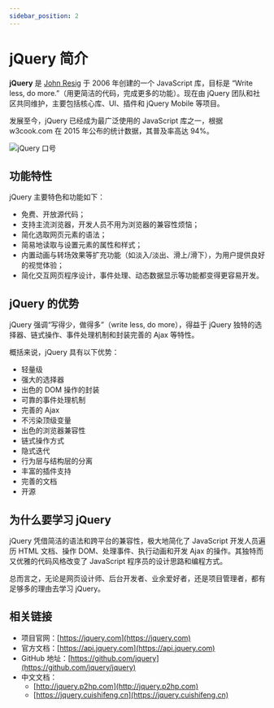 ```yaml
---
sidebar_position: 2
---
```


# jQuery 简介

**jQuery** 是 [John Resig](https://github.com/jeresig) 于 2006 年创建的一个 JavaScript 库，目标是 “Write less, do more.”（用更简洁的代码，完成更多的功能）。现在由 jQuery 团队和社区共同维护，主要包括核心库、UI、插件和 jQuery Mobile 等项目。

发展至今，jQuery 已经成为最广泛使用的 JavaScript 库之一，根据 w3cook.com 在 2015 年公布的统计数据，其普及率高达 94%。

![jQuery 口号](https://static.getiot.tech/jquery-logo-blue.png#center-600)



## 功能特性

jQuery 主要特色和功能如下：

- 免费、开放源代码；
- 支持主流浏览器，开发人员不用为浏览器的兼容性烦恼；
- 简化选取网页元素的语法；
- 简易地读取与设置元素的属性和样式；
- 内置动画与转场效果等扩充功能（如淡入/淡出、滑上/滑下），为用户提供良好的视觉体验；
- 简化交互网页程序设计，事件处理、动态数据显示等功能都变得更容易开发。



## jQuery 的优势

jQuery 强调“写得少，做得多”（write less, do more），得益于 jQuery 独特的选择器、链式操作、事件处理机制和封装完善的 Ajax 等特性。

概括来说，jQuery 具有以下优势：

- 轻量级
- 强大的选择器
- 出色的 DOM 操作的封装
- 可靠的事件处理机制
- 完善的 Ajax
- 不污染顶级变量
- 出色的浏览器兼容性
- 链式操作方式
- 隐式迭代
- 行为层与结构层的分离
- 丰富的插件支持
- 完善的文档
- 开源



## 为什么要学习 jQuery

jQuery 凭借简洁的语法和跨平台的兼容性，极大地简化了 JavaScript 开发人员遍历 HTML 文档、操作 DOM、处理事件、执行动画和开发 Ajax 的操作。其独特而又优雅的代码风格改变了 JavaScript 程序员的设计思路和编程方式。

总而言之，无论是网页设计师、后台开发者、业余爱好者，还是项目管理者，都有足够多的理由去学习 jQuery。



## 相关链接

- 项目官网：[https://jquery.com](https://jquery.com)
- 官方文档：[https://api.jquery.com](https://api.jquery.com)
- GitHub 地址：[https://github.com/jquery](https://github.com/jquery/jquery)
- 中文文档：
  - [http://jquery.p2hp.com](http://jquery.p2hp.com)
  - [https://jquery.cuishifeng.cn](https://jquery.cuishifeng.cn)


